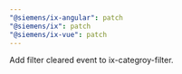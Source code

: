 ```yaml
---
"@siemens/ix-angular": patch
"@siemens/ix": patch
"@siemens/ix-vue": patch
---
```


Add filter cleared event to ix-categroy-filter.
